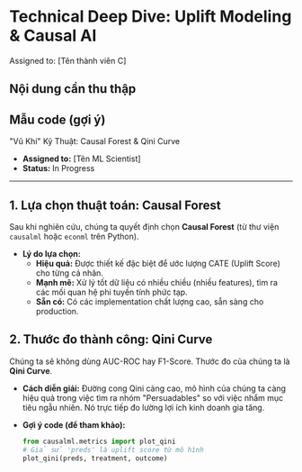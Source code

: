 # Technical Deep Dive: Uplift Modeling & Causal AI

Assigned to: [Tên thành viên C]

## Nội dung cần thu thập

## Mẫu code (gợi ý)
 "Vũ Khí" Kỹ Thuật: Causal Forest & Qini Curve

* **Assigned to:** [Tên ML Scientist]
* **Status:** In Progress

---

## 1. Lựa chọn thuật toán: Causal Forest

Sau khi nghiên cứu, chúng ta quyết định chọn **Causal Forest** (từ thư viện `causalml` hoặc `econml` trên Python).

* **Lý do lựa chọn:**
	* **Hiệu quả:** Được thiết kế đặc biệt để ước lượng CATE (Uplift Score) cho từng cá nhân.
	* **Mạnh mẽ:** Xử lý tốt dữ liệu có nhiều chiều (nhiều features), tìm ra các mối quan hệ phi tuyến tính phức tạp.
	* **Sẵn có:** Có các implementation chất lượng cao, sẵn sàng cho production.

## 2. Thước đo thành công: Qini Curve

Chúng ta sẽ không dùng AUC-ROC hay F1-Score. Thước đo của chúng ta là **Qini Curve**.

* **Cách diễn giải:** Đường cong Qini càng cao, mô hình của chúng ta càng hiệu quả trong việc tìm ra nhóm "Persuadables" so với việc nhắm mục tiêu ngẫu nhiên. Nó trực tiếp đo lường lợi ích kinh doanh gia tăng.

* **Gợi ý code (để tham khảo):**
	```python
	from causalml.metrics import plot_qini
	# Giả sử 'preds' là uplift score từ mô hình
	plot_qini(preds, treatment, outcome)
	```
